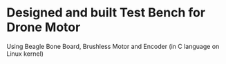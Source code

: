# Designed and built Test Bench for Drone Motor 

Using Beagle Bone Board, Brushless Motor and Encoder (in C language on Linux kernel)
